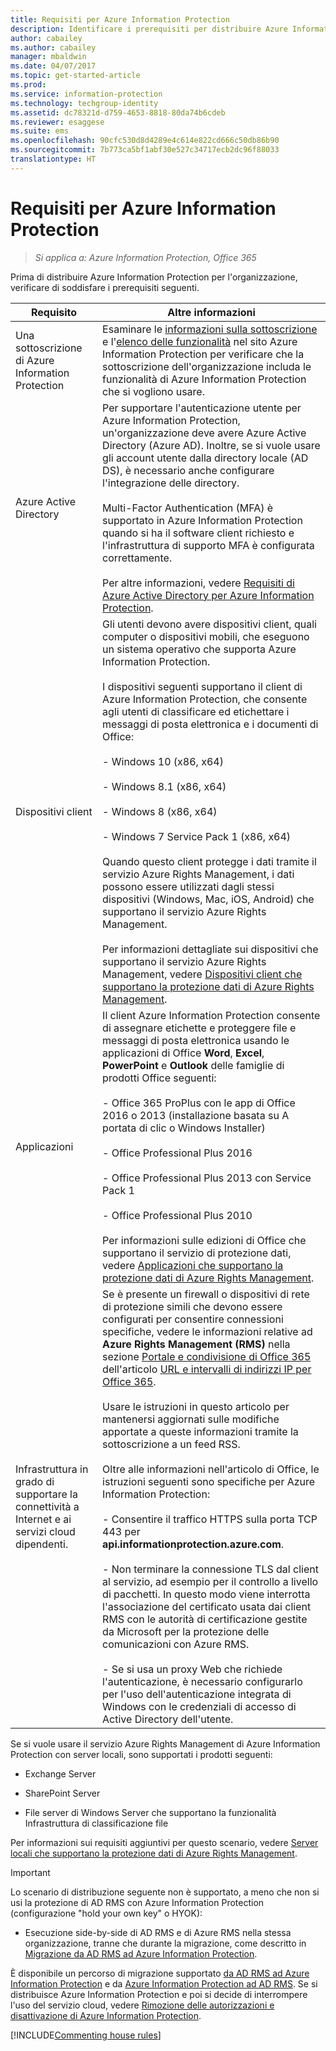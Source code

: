 ```yaml
---
title: Requisiti per Azure Information Protection
description: Identificare i prerequisiti per distribuire Azure Information Protection per l&quot;organizzazione.
author: cabailey
ms.author: cabailey
manager: mbaldwin
ms.date: 04/07/2017
ms.topic: get-started-article
ms.prod: 
ms.service: information-protection
ms.technology: techgroup-identity
ms.assetid: dc78321d-d759-4653-8818-80da74b6cdeb
ms.reviewer: esaggese
ms.suite: ems
ms.openlocfilehash: 90cfc530d8d4289e4c614e822cd666c50db86b90
ms.sourcegitcommit: 7b773ca5bf1abf30e527c34717ecb2dc96f88033
translationtype: HT
---
```

# <a name="requirements-for-azure-information-protection"></a>Requisiti per Azure Information Protection

>*Si applica a: Azure Information Protection, Office 365*

Prima di distribuire Azure Information Protection per l'organizzazione, verificare di soddisfare i prerequisiti seguenti. 

|Requisito|Altre informazioni|
|---------------|--------------------|
|Una sottoscrizione di Azure Information Protection|Esaminare le [informazioni sulla sottoscrizione](https://www.microsoft.com/cloud-platform/azure-information-protection-pricing) e l'[elenco delle funzionalità](https://www.microsoft.com/cloud-platform/azure-information-protection-features) nel sito Azure Information Protection per verificare che la sottoscrizione dell'organizzazione includa le funzionalità di Azure Information Protection che si vogliono usare.|
|Azure Active Directory|Per supportare l'autenticazione utente per Azure Information Protection, un'organizzazione deve avere Azure Active Directory (Azure AD). Inoltre, se si vuole usare gli account utente dalla directory locale (AD DS), è necessario anche configurare l'integrazione delle directory.<br /><br />Multi-Factor Authentication (MFA) è supportato in Azure Information Protection quando si ha il software client richiesto e l'infrastruttura di supporto MFA è configurata correttamente.<br /><br />Per altre informazioni, vedere [Requisiti di Azure Active Directory per Azure Information Protection](requirements-azure-ad.md).|
|Dispositivi client|Gli utenti devono avere dispositivi client, quali computer o dispositivi mobili, che eseguono un sistema operativo che supporta Azure Information Protection.<br /><br />I dispositivi seguenti supportano il client di Azure Information Protection, che consente agli utenti di classificare ed etichettare i messaggi di posta elettronica e i documenti di Office:<br /><br />- Windows 10 (x86, x64)<br /><br />- Windows 8.1 (x86, x64)<br /><br />- Windows 8 (x86, x64)<br /><br />- Windows 7 Service Pack 1 (x86, x64)<br /><br />Quando questo client protegge i dati tramite il servizio Azure Rights Management, i dati possono essere utilizzati dagli stessi dispositivi (Windows, Mac, iOS, Android) che supportano il servizio Azure Rights Management. <br /><br />Per informazioni dettagliate sui dispositivi che supportano il servizio Azure Rights Management, vedere [Dispositivi client che supportano la protezione dati di Azure Rights Management](../get-started/requirements-client-devices.md).|
|Applicazioni|Il client Azure Information Protection consente di assegnare etichette e proteggere file e messaggi di posta elettronica usando le applicazioni di Office **Word**, **Excel**, **PowerPoint** e **Outlook** delle famiglie di prodotti Office seguenti:<br /><br /> - Office 365 ProPlus con le app di Office 2016 o 2013 (installazione basata su A portata di clic o Windows Installer)<br /><br />- Office Professional Plus 2016<br /><br />- Office Professional Plus 2013 con Service Pack 1<br /><br />- Office Professional Plus 2010 <br /><br />Per informazioni sulle edizioni di Office che supportano il servizio di protezione dati, vedere [Applicazioni che supportano la protezione dati di Azure Rights Management](requirements-applications.md).|
|Infrastruttura in grado di supportare la connettività a Internet e ai servizi cloud dipendenti.|Se è presente un firewall o dispositivi di rete di protezione simili che devono essere configurati per consentire connessioni specifiche, vedere le informazioni relative ad **Azure Rights Management (RMS)** nella sezione [Portale e condivisione di Office 365](https://support.office.com/en-us/article/Office-365-URLs-and-IP-address-ranges-8548a211-3fe7-47cb-abb1-355ea5aa88a2?ui=en-US&rs=en-US&ad=US#bkmk_portal-identity) dell'articolo [URL e intervalli di indirizzi IP per Office 365](https://support.office.com/en-US/article/Office-365-URLs-and-IP-address-ranges-8548a211-3fe7-47cb-abb1-355ea5aa88a2).<br /><br />Usare le istruzioni in questo articolo per mantenersi aggiornati sulle modifiche apportate a queste informazioni tramite la sottoscrizione a un feed RSS.<br /><br />Oltre alle informazioni nell'articolo di Office, le istruzioni seguenti sono specifiche per Azure Information Protection:<br /><br />- Consentire il traffico HTTPS sulla porta TCP 443 per **api.informationprotection.azure.com**.<br /><br />- Non terminare la connessione TLS dal client al servizio, ad esempio per il controllo a livello di pacchetti. In questo modo viene interrotta l'associazione del certificato usata dai client RMS con le autorità di certificazione gestite da Microsoft per la protezione delle comunicazioni con Azure RMS.<br /><br />- Se si usa un proxy Web che richiede l'autenticazione, è necessario configurarlo per l'uso dell'autenticazione integrata di Windows con le credenziali di accesso di Active Directory dell'utente.|

Se si vuole usare il servizio Azure Rights Management di Azure Information Protection con server locali, sono supportati i prodotti seguenti:

-   Exchange Server

-   SharePoint Server

-   File server di Windows Server che supportano la funzionalità Infrastruttura di classificazione file

Per informazioni sui requisiti aggiuntivi per questo scenario, vedere [Server locali che supportano la protezione dati di Azure Rights Management](requirements-servers.md).

> [!IMPORTANT]
> Lo scenario di distribuzione seguente non è supportato, a meno che non si usi la protezione di AD RMS con Azure Information Protection (configurazione "hold your own key" o HYOK):
> 
> -   Esecuzione side-by-side di AD RMS e di Azure RMS nella stessa organizzazione, tranne che durante la migrazione, come descritto in [Migrazione da AD RMS ad Azure Information Protection](../plan-design/migrate-from-ad-rms-to-azure-rms.md).
> 
> È disponibile un percorso di migrazione supportato [da AD RMS ad Azure Information Protection](http://technet.microsoft.com/library/Dn858447.aspx) e da [Azure Information Protection ad AD RMS](http://msdn.microsoft.com/library/azure/dn629429.aspx). Se si distribuisce Azure Information Protection e poi si decide di interrompere l'uso del servizio cloud, vedere [Rimozione delle autorizzazioni e disattivazione di Azure Information Protection](../deploy-use/decommission-deactivate.md).

[!INCLUDE[Commenting house rules](../includes/houserules.md)]


